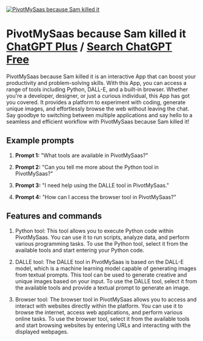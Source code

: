 
[![PivotMySaas because Sam killed it](https://files.oaiusercontent.com/file-tXIl24puIHfHvesGd0D5eSLH?se=2123-10-17T10%3A13%3A46Z&sp=r&sv=2021-08-06&sr=b&rscc=max-age%3D31536000%2C%20immutable&rscd=attachment%3B%20filename%3D1125b4d9-933a-44a2-ad7a-8d6644874434.png&sig=arWE98r4hb9oCb0UkkpBDGXhx0hT5kJrH53wTavFCmU%3D)](https://chat.openai.com/g/g-yggMQbr3x-pivotmysaas-because-sam-killed-it)

# PivotMySaas because Sam killed it [ChatGPT Plus](https://chat.openai.com/g/g-yggMQbr3x-pivotmysaas-because-sam-killed-it) / [Search ChatGPT Free](https://gptcall.net/index.html#/?search=PivotMySaas%20because%20Sam%20killed%20it)

PivotMySaas because Sam killed it is an interactive App that can boost your productivity and problem-solving skills. With this App, you can access a range of tools including Python, DALL-E, and a built-in browser. Whether you're a developer, designer, or just a curious individual, this App has got you covered. It provides a platform to experiment with coding, generate unique images, and effortlessly browse the web without leaving the chat. Say goodbye to switching between multiple applications and say hello to a seamless and efficient workflow with PivotMySaas because Sam killed it!

## Example prompts

1. **Prompt 1:** "What tools are available in PivotMySaas?"

2. **Prompt 2:** "Can you tell me more about the Python tool in PivotMySaas?"

3. **Prompt 3:** "I need help using the DALLE tool in PivotMySaas."

4. **Prompt 4:** "How can I access the browser tool in PivotMySaas?"

## Features and commands

1. Python tool: This tool allows you to execute Python code within PivotMySaas. You can use it to run scripts, analyze data, and perform various programming tasks. To use the Python tool, select it from the available tools and start entering your Python code.

2. DALLE tool: The DALLE tool in PivotMySaas is based on the DALL-E model, which is a machine learning model capable of generating images from textual prompts. This tool can be used to generate creative and unique images based on your input. To use the DALLE tool, select it from the available tools and provide a textual prompt to generate an image.

3. Browser tool: The browser tool in PivotMySaas allows you to access and interact with websites directly within the platform. You can use it to browse the internet, access web applications, and perform various online tasks. To use the browser tool, select it from the available tools and start browsing websites by entering URLs and interacting with the displayed webpages.


